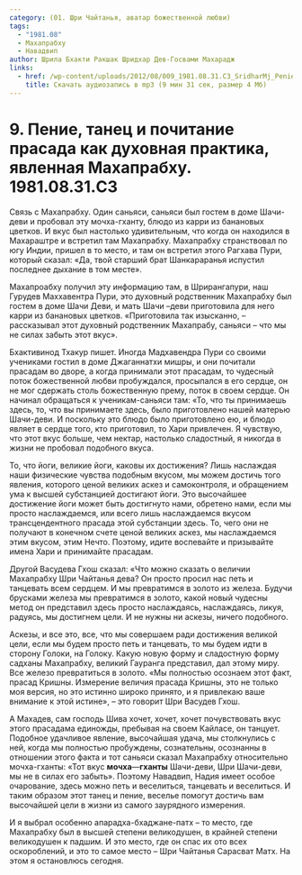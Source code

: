 ```yaml
---
category: (01. Шри Чайтанья, аватар божественной любви)
tags:
  - "1981.08"
  - Махапрабху
  - Навадвип
author: Шрила Бхакти Ракшак Шридхар Дев-Госвами Махарадж
links:
  - href: /wp-content/uploads/2012/08/009_1981.08.31.C3_SridharMj_Penie_tanec_i_pochitaniye_prasada_kak_duhovnaya_praktika_yavlennaya_Mahaprabhu.mp3
    title: Скачать аудиозапись в mp3 (9 мин 31 сек, размер 4 Мб)
---
```


# 9. Пение, танец и почитание прасада как духовная практика, явленная Махапрабху. 1981.08.31.C3

Связь с Махапрабху. Один саньяси, саньяси был гостем в доме Шачи-деви и пробовал эту мочха-гханту, блюдо из карри из банановых цветков. И вкус был настолько удивительным, что когда он находился в Махараштре и встретил там Махапрабху. Махапрабху странствовал по югу Индии, пришел в то место, и там он встретил этого Рагхава Пури, который сказал: «Да, твой старший брат Шанкараранья испустил последнее дыхание в том месте».

Махапроабху получил эту информацию там, в Шрирангапури, наш Гурудев Маххавентра Пури, это духовный родственник Махапрабху был гостем в доме Шачи Деви, и мать Шачи –деви приготовила для него карри из банановых цветков. «Приготовила так изысканно, – рассказывал этот духовный родственник Махапрабу, саньяси – что мы не силах забыть этот вкус».

Бхактивинод Тхакур пишет. Иногда Мадхавендра Пури со своими учениками гостил в доме Джаганнатхи мишры, и они почитали прасадам во дворе, а когда принимали этот прасадам, то чудесный поток божественной любви пробуждался, просыпался в его сердце, он не мог сдержать столь божественную прему, поток в своем сердце. Он начинал обращаться к ученикам-саньяси там: «То, что ты принимаешь здесь, то, что вы принимаете здесь, было приготовлено нашей матерью Шачи-деви. И поскольку это блюдо было приготовлено ею, и блюдо являет в сердце того, кто приготовил, то Хари привлечен. Я чувствую, что этот вкус больше, чем нектар, настолько сладостный, я никогда в жизни не пробовал подобного вкуса.

То, что йоги, великие йоги, каковы их достижения? Лишь наслаждая наши физические чувства подобным вкусом, мы можем достичь того явления, которого ценой великих аскез и самоконтроля, и обращением ума к высшей субстанцией достигают йоги. Это высочайшее достижение йоги может быть достигнуто нами, обретено нами, если мы просто наслаждаемся, или всего лишь наслаждаемся вкусом трансцендентного прасада этой субстанции здесь. То, чего они не получают в конечном счете ценой великих аскез, мы наслаждаемся этим вкусом, этим Нечто. Поэтому, идите воспевайте и призывайте имена Хари и принимайте прасадам.

Другой Васудева Гхош сказал: «Что можно сказать о величии Махапрабху Шри Чайтанья дева? Он просто просил нас петь и танцевать всем сердцем. И мы превратимся в золото из железа. Будучи брусками железа мы превратимся в золото, какой новый чудесны метод он представил здесь просто наслаждаясь, наслаждаясь, ликуя, радуясь, мы достигнем цели. И не нужны ни аскезы, ничего подобного.

Аскезы, и все это, все, что мы совершаем ради достижения великой цели, если мы будем просто петь и танцевать, то мы будем идти в сторону Голоки, на Голоку. Какую новую форму и сладостную форму садханы Махапрабху, великий Гауранга представил, дал этому миру. Все железо превратиться в золото. «Мы полностью осознаем этот факт, прасад Кришны. Измерение величия прасада Кришны, это не только моя версия, но это истинно широко принято, и я привлекаю ваше внимание к этой истине», – это говорит Шри Васудев Гхош.

А Махадев, сам господь Шива хочет, хочет, хочет почувствовать вкус этого прасадама единожды, пребывая на своем Кайласе, он танцует. Подобное удачливое явление, высочайшая удача, мы столкнулись с ней, когда мы полностью пробуждены, сознательны, осознанны в отношении этого факта и тот саньяси сказал Махапрабху относительно мочха-гханты: «Тот вкус **мочха**—**гханты** Шачи-деви, Шри Шачи-деви, мы не в силах его забыть». Поэтому Навадвип, Надия имеет особое очарование, здесь можно петь и веселиться, танцевать и веселиться. И таким образом этот танец и пение, веселье помогут достичь вам высочайшей цели в жизни из самого заурядного измерения.

И я выбрал особенно апарадха-бхаджане-патх – то место, где Махапрабху был в высшей степени великодушен, в крайней степени великодушен к падшим. И это место, где он спас их ото всех оскороблений, и это то самое место – Шри Чайтанья Сарасват Матх. На этом я остановлюсь сегодня.

